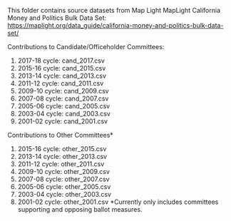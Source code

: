 This folder contains source datasets from Map Light MapLight California Money and Politics Bulk Data Set: https://maplight.org/data_guide/california-money-and-politics-bulk-data-set/

Contributions to Candidate/Officeholder Committees:

1. 2017-18 cycle: cand_2017.csv
2. 2015-16 cycle: cand_2015.csv
3. 2013-14 cycle: cand_2013.csv
4. 2011-12 cycle: cand_2011.csv
5. 2009-10 cycle: cand_2009.csv
6. 2007-08 cycle: cand_2007.csv
7. 2005-06 cycle: cand_2005.csv
8. 2003-04 cycle: cand_2003.csv
9. 2001-02 cycle: cand_2001.csv

Contributions to Other Committees*

1. 2015-16 cycle: other_2015.csv
2. 2013-14 cycle: other_2013.csv
3. 2011-12 cycle: other_2011.csv
4. 2009-10 cycle: other_2009.csv
5. 2007-08 cycle: other_2007.csv
6. 2005-06 cycle: other_2005.csv
7. 2003-04 cycle: other_2003.csv
8. 2001-02 cycle: other_2001.csv
*Currently only includes committees supporting and opposing ballot measures.
